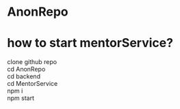# AnonRepo
# how to start mentorService?
clone github repo<br>
cd AnonRepo<br>
cd backend<br>
cd MentorService<br>
npm i <br>
npm start<br>
